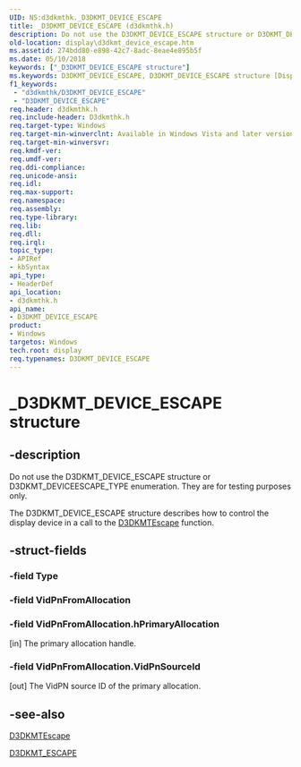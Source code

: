 ```yaml
---
UID: NS:d3dkmthk._D3DKMT_DEVICE_ESCAPE
title: _D3DKMT_DEVICE_ESCAPE (d3dkmthk.h)
description: Do not use the D3DKMT_DEVICE_ESCAPE structure or D3DKMT_DEVICEESCAPE_TYPE enumeration. They are for testing purposes only. The D3DKMT_DEVICE_ESCAPE structure describes how to control the display device in a call to the D3DKMTEscape function.
old-location: display\d3dkmt_device_escape.htm
ms.assetid: 274bdd80-e898-42c7-8adc-8eae4e895b5f
ms.date: 05/10/2018
keywords: ["_D3DKMT_DEVICE_ESCAPE structure"]
ms.keywords: D3DKMT_DEVICE_ESCAPE, D3DKMT_DEVICE_ESCAPE structure [Display Devices], OpenGL_Structs_38febe04-ae75-475a-ab69-81995acb567b.xml, _D3DKMT_DEVICE_ESCAPE, d3dkmthk/D3DKMT_DEVICE_ESCAPE, display.d3dkmt_device_escape
f1_keywords:
 - "d3dkmthk/D3DKMT_DEVICE_ESCAPE"
 - "D3DKMT_DEVICE_ESCAPE"
req.header: d3dkmthk.h
req.include-header: D3dkmthk.h
req.target-type: Windows
req.target-min-winverclnt: Available in Windows Vista and later versions of the Windows operating systems.
req.target-min-winversvr: 
req.kmdf-ver: 
req.umdf-ver: 
req.ddi-compliance: 
req.unicode-ansi: 
req.idl: 
req.max-support: 
req.namespace: 
req.assembly: 
req.type-library: 
req.lib: 
req.dll: 
req.irql: 
topic_type:
- APIRef
- kbSyntax
api_type:
- HeaderDef
api_location:
- d3dkmthk.h
api_name:
- D3DKMT_DEVICE_ESCAPE
product:
- Windows
targetos: Windows
tech.root: display
req.typenames: D3DKMT_DEVICE_ESCAPE
---
```


# _D3DKMT_DEVICE_ESCAPE structure


## -description



   Do not use the D3DKMT_DEVICE_ESCAPE structure or D3DKMT_DEVICEESCAPE_TYPE enumeration. They are for testing purposes only.
   

The D3DKMT_DEVICE_ESCAPE structure describes how to control the display device in a call to the <a href="https://docs.microsoft.com/windows-hardware/drivers/ddi/d3dkmthk/nf-d3dkmthk-d3dkmtescape">D3DKMTEscape</a> function.


## -struct-fields




### -field Type


### -field VidPnFromAllocation


### -field VidPnFromAllocation.hPrimaryAllocation

[in] The primary allocation handle.


### -field VidPnFromAllocation.VidPnSourceId

[out] The VidPN source ID of the primary allocation.


## -see-also




<a href="https://docs.microsoft.com/windows-hardware/drivers/ddi/d3dkmthk/nf-d3dkmthk-d3dkmtescape">D3DKMTEscape</a>



<a href="https://docs.microsoft.com/windows-hardware/drivers/ddi/d3dkmthk/ns-d3dkmthk-_d3dkmt_escape">D3DKMT_ESCAPE</a>
 

 

